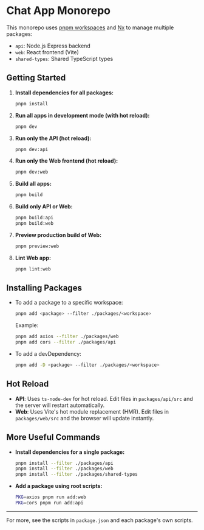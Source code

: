 # Chat App Monorepo

This monorepo uses [pnpm workspaces](https://pnpm.io/workspaces) and [Nx](https://nx.dev/) to manage multiple packages:

- `api`: Node.js Express backend
- `web`: React frontend (Vite)
- `shared-types`: Shared TypeScript types

## Getting Started

1. **Install dependencies for all packages:**
   ```sh
   pnpm install
   ```

2. **Run all apps in development mode (with hot reload):**
   ```sh
   pnpm dev
   ```

3. **Run only the API (hot reload):**
   ```sh
   pnpm dev:api
   ```

4. **Run only the Web frontend (hot reload):**
   ```sh
   pnpm dev:web
   ```

5. **Build all apps:**
   ```sh
   pnpm build
   ```

6. **Build only API or Web:**
   ```sh
   pnpm build:api
   pnpm build:web
   ```

7. **Preview production build of Web:**
   ```sh
   pnpm preview:web
   ```

8. **Lint Web app:**
   ```sh
   pnpm lint:web
   ```

## Installing Packages

- To add a package to a specific workspace:
  ```sh
  pnpm add <package> --filter ./packages/<workspace>
  ```
  Example:
  ```sh
  pnpm add axios --filter ./packages/web
  pnpm add cors --filter ./packages/api
  ```

- To add a devDependency:
  ```sh
  pnpm add -D <package> --filter ./packages/<workspace>
  ```

## Hot Reload

- **API**: Uses `ts-node-dev` for hot reload. Edit files in `packages/api/src` and the server will restart automatically.
- **Web**: Uses Vite's hot module replacement (HMR). Edit files in `packages/web/src` and the browser will update instantly.

## More Useful Commands

- **Install dependencies for a single package:**
  ```sh
  pnpm install --filter ./packages/api
  pnpm install --filter ./packages/web
  pnpm install --filter ./packages/shared-types
  ```

- **Add a package using root scripts:**
  ```sh
  PKG=axios pnpm run add:web
  PKG=cors pnpm run add:api
  ```

---

For more, see the scripts in `package.json` and each package's own scripts.
